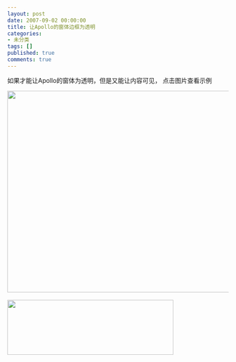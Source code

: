```yaml
---
layout: post
date: 2007-09-02 00:00:00
title: 让Apollo的窗体边框为透明
categories:
- 未分类
tags: []
published: true
comments: true
---
```

<p><p>
如果才能让Apollo的窗体为透明，但是又能让内容可见， 点击图片查看示例
</p>
<p>
<a href="http://theflexblog.com/examples/apollo/nonrect/nonrect.air" target="_blank"><img src="/image.axd?picture=nonrect.jpg" alt="" width="630" height="459" /></a>&nbsp;<br />
<img src="/image.axd?picture=nonrect.gif" alt="" width="378" height="125" />
</p>
</p>
